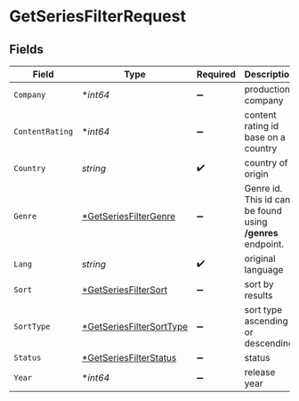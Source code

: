 # GetSeriesFilterRequest


## Fields

| Field                                                                          | Type                                                                           | Required                                                                       | Description                                                                    | Example                                                                        |
| ------------------------------------------------------------------------------ | ------------------------------------------------------------------------------ | ------------------------------------------------------------------------------ | ------------------------------------------------------------------------------ | ------------------------------------------------------------------------------ |
| `Company`                                                                      | **int64*                                                                       | :heavy_minus_sign:                                                             | production company                                                             | 1                                                                              |
| `ContentRating`                                                                | **int64*                                                                       | :heavy_minus_sign:                                                             | content rating id base on a country                                            | 245                                                                            |
| `Country`                                                                      | *string*                                                                       | :heavy_check_mark:                                                             | country of origin                                                              | usa                                                                            |
| `Genre`                                                                        | [*GetSeriesFilterGenre](../../models/operations/getseriesfiltergenre.md)       | :heavy_minus_sign:                                                             | Genre id. This id can be found using **/genres** endpoint.                     | 3                                                                              |
| `Lang`                                                                         | *string*                                                                       | :heavy_check_mark:                                                             | original language                                                              | eng                                                                            |
| `Sort`                                                                         | [*GetSeriesFilterSort](../../models/operations/getseriesfiltersort.md)         | :heavy_minus_sign:                                                             | sort by results                                                                |                                                                                |
| `SortType`                                                                     | [*GetSeriesFilterSortType](../../models/operations/getseriesfiltersorttype.md) | :heavy_minus_sign:                                                             | sort type ascending or descending                                              |                                                                                |
| `Status`                                                                       | [*GetSeriesFilterStatus](../../models/operations/getseriesfilterstatus.md)     | :heavy_minus_sign:                                                             | status                                                                         |                                                                                |
| `Year`                                                                         | **int64*                                                                       | :heavy_minus_sign:                                                             | release year                                                                   | 2020                                                                           |